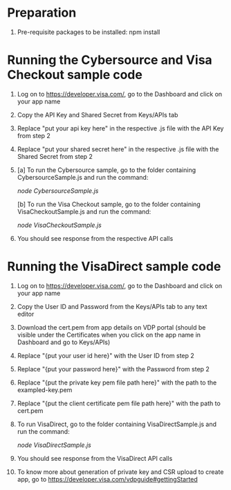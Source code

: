 Preparation
===========================================
1. Pre-requisite packages to be installed:
     npm install

Running the Cybersource and Visa Checkout sample code
=====================================================
1. Log on to https://developer.visa.com/, go to the Dashboard and click on your app name
2. Copy the API Key and Shared Secret from Keys/APIs tab
3. Replace "put your api key here" in the respective .js file with the API Key from step 2
4. Replace "put your shared secret here" in the respective .js file with the Shared Secret from step 2
5. [a] To run the Cybersource sample, go to the folder containing CybersourceSample.js and run the command:
     
     *node CybersourceSample.js*
   
   [b] To run the Visa Checkout sample, go to the folder containing VisaCheckoutSample.js and run the command:


     *node VisaCheckoutSample.js*
6. You should see response from the respective API calls

Running the VisaDirect sample code
=====================================================  
1. Log on to https://developer.visa.com/, go to the Dashboard and click on your app name
2. Copy the User ID and Password from the Keys/APIs tab to any text editor
3. Download the cert.pem from app details on VDP portal (should be visible under the Certificates when you click on the app name in Dashboard and go to Keys/APIs)
4. Replace "{put your user id here}" with the User ID from step 2
5. Replace "{put your password here}" with the Password from step 2
6. Replace "{put the private key pem file path here}" with the path to the exampled-key.pem
7. Replace "{put the client certificate pem file path here}" with the path to cert.pem
8. To run VisaDirect, go to the folder containing VisaDirectSample.js and run the command:
     
     *node VisaDirectSample.js*
9. You should see response from the VisaDirect API calls
10. To know more about generation of private key and CSR upload to create app, go to https://developer.visa.com/vdpguide#gettingStarted
